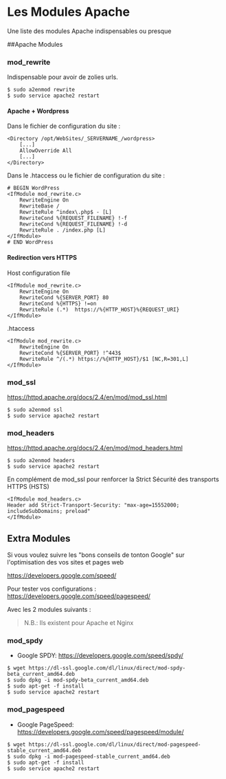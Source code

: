 # Les Modules Apache


Une liste des modules Apache indispensables ou presque

##Apache Modules


### mod_rewrite

Indispensable pour avoir de zolies urls.

```
$ sudo a2enmod rewrite
$ sudo service apache2 restart

```
#### Apache + Wordpress

Dans le fichier de configuration du site :

```
<Directory /opt/WebSites/_SERVERNAME_/wordpress>
	[...]
	AllowOverride All
	[...]
</Directory>
```

Dans le .htaccess ou le fichier de configuration du site :

```
# BEGIN WordPress
<IfModule mod_rewrite.c>
    RewriteEngine On
    RewriteBase /
    RewriteRule ^index\.php$ - [L]
    RewriteCond %{REQUEST_FILENAME} !-f
    RewriteCond %{REQUEST_FILENAME} !-d
    RewriteRule . /index.php [L]
</IfModule>
# END WordPress
```

#### Redirection vers HTTPS


Host configuration file

```
<IfModule mod_rewrite.c>
    RewriteEngine On
    RewriteCond %{SERVER_PORT} 80
    RewriteCond %{HTTPS} !=on
    RewriteRule (.*)  https://%{HTTP_HOST}%{REQUEST_URI}
</IfModule>
```

.htaccess

```
<IfModule mod_rewrite.c>
    RewriteEngine On
    RewriteCond %{SERVER_PORT} !^443$
    RewriteRule ^/(.*) https://%{HTTP_HOST}/$1 [NC,R=301,L]
</IfModule>
```



### mod_ssl

https://httpd.apache.org/docs/2.4/en/mod/mod_ssl.html

```
$ sudo a2enmod ssl
$ sudo service apache2 restart

```

### mod_headers

https://httpd.apache.org/docs/2.4/en/mod/mod_headers.html



```
$ sudo a2enmod headers
$ sudo service apache2 restart

```

En complément de mod_ssl pour renforcer  la Strict Sécurité des transports HTTPS (HSTS)

```
<IfModule mod_headers.c>
Header add Strict-Transport-Security: "max-age=15552000; includeSubDomains; preload"
</IfModule>
```


## Extra Modules

Si vous voulez suivre les "bons conseils de tonton Google" sur l'optimisation des vos sites et pages web 

https://developers.google.com/speed/

Pour tester vos configurations : https://developers.google.com/speed/pagespeed/

Avec les 2 modules suivants : 

> N.B.:
> Ils existent pour Apache et Nginx

### mod_spdy
* Google SPDY: https://developers.google.com/speed/spdy/

```
$ wget https://dl-ssl.google.com/dl/linux/direct/mod-spdy-beta_current_amd64.deb
$ sudo dpkg -i mod-spdy-beta_current_amd64.deb 
$ sudo apt-get -f install
$ sudo service apache2 restart

```


### mod_pagespeed
* Google PageSpeed: https://developers.google.com/speed/pagespeed/module/


```
$ wget https://dl-ssl.google.com/dl/linux/direct/mod-pagespeed-stable_current_amd64.deb
$ sudo dpkg -i mod-pagespeed-stable_current_amd64.deb 
$ sudo apt-get -f install
$ sudo service apache2 restart

```

